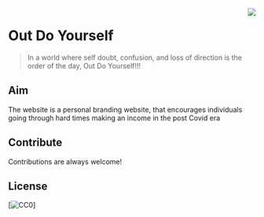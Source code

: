 <img src="images\Out-do-yourself-white.png" align="right" />

# Out Do Yourself
> In a world where self doubt, confusion, and loss of direction is the order of the day, Out Do Yourself!!!



## Aim
The website is a personal branding website, that encourages individuals going through hard times making an income in the post Covid era

## Contribute

Contributions are always welcome!


## License

[![CC0](https://drive.google.com/file/d/1EfMORS2KxENNJvCaz3XqVILpUxB3bAjn/view?usp=sharing)]
